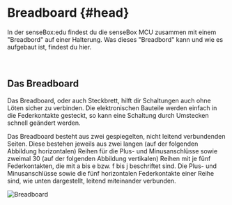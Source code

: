 # Breadboard {#head}

<div class="description">
	In der senseBox:edu findest du die senseBox MCU zusammen mit einem "Breadbord" auf einer Halterung. 
	Was dieses "Breadbord" kann und wie es aufgebaut ist, findest du hier.
</div>
<div class="line">
    <br>
    <br>
</div>

## Das Breadboard
Das Breadboard, oder auch Steckbrett, hilft dir Schaltungen auch ohne Löten sicher zu verbinden. Die elektronischen Bauteile werden einfach in die Federkontakte gesteckt, so kann eine Schaltung durch Umstecken schnell geändert werden. 

Das Breadboard besteht aus zwei gespiegelten, nicht leitend verbundenden Seiten. Diese bestehen jeweils aus zwei langen (auf der folgenden Abbildung horizontalen) Reihen für die Plus- und Minusanschlüsse sowie zweimal 30 (auf der folgenden Abbildung vertikalen) Reihen mit je fünf Federkontakten, die mit a bis e bzw. f bis j beschriftet sind. Die Plus- und Minusanschlüsse sowie die fünf horizontalen Federkontakte einer Reihe sind, wie unten dargestellt, leitend miteinander verbunden.

![Breadboard](../../../pictures/Breadboard.png)
